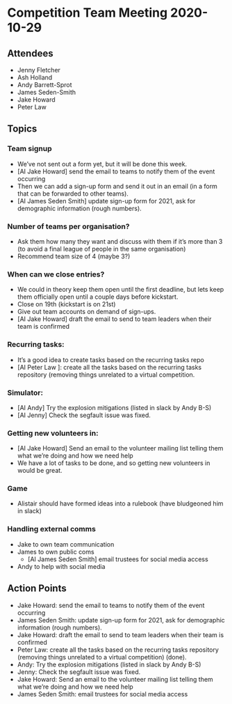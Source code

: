 # Competition Team Meeting 2020-10-29

## Attendees
- Jenny Fletcher
- Ash Holland
- Andy Barrett-Sprot
- James Seden-Smith
- Jake Howard
- Peter Law

## Topics
### Team signup
- We’ve not sent out a form yet, but it will be done this week.
- [AI Jake Howard] send the email to teams to notify them of the event occurring
- Then we can add a sign-up form and send it out in an email (in a form that can be forwarded to other teams).
- [AI James Seden Smith] update sign-up form for 2021, ask for demographic information (rough numbers).

### Number of teams per organisation?
- Ask them how many they want and discuss with them if it’s more than 3 (to avoid a final league of people in the same organisation)
- Recommend team size of 4 (maybe 3?)

### When can we close entries?
- We could in theory keep them open until the first deadline, but lets keep them officially open until a couple days before kickstart.
- Close on 19th (kickstart is on 21st)
- Give out team accounts on demand of sign-ups.
- [AI Jake Howard] draft the email to send to team leaders when their team is confirmed

### Recurring tasks:
- It’s a good idea to create tasks based on the recurring tasks repo
- [AI Peter Law ]: create all the tasks based on the recurring tasks repository (removing things unrelated to a virtual competition.

### Simulator:
- [AI Andy] Try the explosion mitigations (listed in slack by Andy B-S)
- [AI Jenny]  Check the segfault issue was fixed.

### Getting new volunteers in:
- [AI Jake Howard] Send an email to the volunteer mailing list telling them what we’re doing and how we need help
- We have a lot of tasks to be done, and so getting new volunteers in would be great.

### Game
- Alistair should have formed ideas into a rulebook (have bludgeoned him in slack)

### Handling external comms
- Jake to own team communication
- James to own public coms
  - [AI James Seden Smith] email trustees for social media access
- Andy to help with social media

## Action Points
- Jake Howard: send the email to teams to notify them of the event occurring
- James Seden Smith: update sign-up form for 2021, ask for demographic information (rough numbers).
- Jake Howard: draft the email to send to team leaders when their team is confirmed
- Peter Law: create all the tasks based on the recurring tasks repository (removing things unrelated to a virtual competition) (done).
- Andy: Try the explosion mitigations (listed in slack by Andy B-S)
- Jenny:  Check the segfault issue was fixed.
- Jake Howard: Send an email to the volunteer mailing list telling them what we’re doing and how we need help
- James Seden Smith: email trustees for social media access
